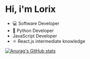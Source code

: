 # Hi, i'm Lorix
- 💻 Software Developer
- 🐍 Python Developer
-  JavaScript Developer
- ⚛ React.js intermediate knowledge

[![Anurag's GitHub stats](https://github-readme-stats.vercel.app/api?username=LorixDev&show_icons=true&title_color=efefef&text_color=efefef&bg_color=191919&icon_color=efefef)]('https://github.com/LorixDev')
